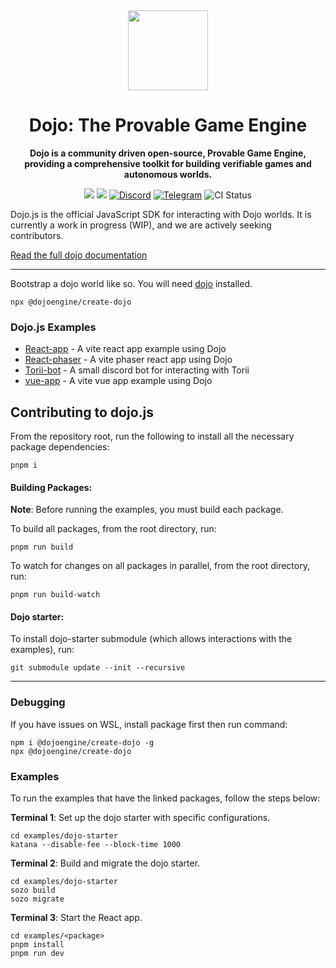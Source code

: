 <div align="center">
  <img src="./media/dojo-mark-full-dark.svg" height="128">
  <h1>Dojo: The Provable Game Engine</h1>
  <p><strong>Dojo is a community driven open-source, Provable Game Engine, providing a comprehensive toolkit for building verifiable games and autonomous worlds.</strong></p>
  <a href="https://twitter.com/dojostarknet"><img src="https://img.shields.io/twitter/follow/dojostarknet?style=social"/></a>
  <a href="https://github.com/dojoengine/dojo"><img src="https://img.shields.io/github/stars/dojoengine/dojo?style=social"/></a>
  <a href="https://discord.gg/PwDa2mKhR4"><img src="https://img.shields.io/badge/join-discord-blue?logo=discord&logoColor=white" alt="Discord"></a>
  <a href="https://t.me/dojoengine"><img src="https://img.shields.io/badge/join-telegram-blue?logo=telegram" alt="Telegram"></a>
  <img src="https://img.shields.io/github/actions/workflow/status/dojoengine/dojo/ci.yml?branch=main" alt="CI Status">
</div>

</div>

Dojo.js is the official JavaScript SDK for interacting with Dojo worlds. It is currently a work in progress (WIP), and we are actively seeking contributors.

[Read the full dojo documentation](https://book.dojoengine.org)

---

Bootstrap a dojo world like so. You will need [dojo](https://github.com/dojoengine/dojo) installed.

```console
npx @dojoengine/create-dojo
```

### Dojo.js Examples

-   [React-app](./examples/react/react-app) - A vite react app example using Dojo
-   [React-phaser](./examples/react/react-phaser-example) - A vite phaser react app using Dojo
-   [Torii-bot](./examples/node/torii-bot) - A small discord bot for interacting with Torii
-   [vue-app](./examples/vue/vue-app) - A vite vue app example using Dojo

## Contributing to dojo.js

From the repository root, run the following to install all the necessary package dependencies:

```console
pnpm i
```

#### Building Packages:

**Note**: Before running the examples, you must build each package.

To build all packages, from the root directory, run:

```console
pnpm run build
```

To watch for changes on all packages in parallel, from the root directory, run:

```console
pnpm run build-watch
```

#### Dojo starter:

To install dojo-starter submodule (which allows interactions with the examples), run:

```console
git submodule update --init --recursive
```

---

### Debugging

If you have issues on WSL, install package first then run command:

```console
npm i @dojoengine/create-dojo -g
npx @dojoengine/create-dojo
```

### Examples

To run the examples that have the linked packages, follow the steps below:

**Terminal 1**: Set up the dojo starter with specific configurations.

```console
cd examples/dojo-starter
katana --disable-fee --block-time 1000
```

**Terminal 2**: Build and migrate the dojo starter.

```console
cd examples/dojo-starter
sozo build
sozo migrate
```

**Terminal 3**: Start the React app.

```console
cd examples/<package>
pnpm install
pnpm run dev
```
